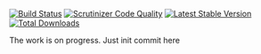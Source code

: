[![Build Status](https://travis-ci.org/KonstantinKuklin/HandlerSocketLibrary.svg?branch=master)](https://travis-ci.org/KonstantinKuklin/HandlerSocketLibrary)
[![Scrutinizer Code Quality](https://scrutinizer-ci.com/g/KonstantinKuklin/HandlerSocketLibrary/badges/quality-score.png?b=master)](https://scrutinizer-ci.com/g/KonstantinKuklin/HandlerSocketLibrary/?branch=master)
[![Latest Stable Version](https://poser.pugx.org/konstantin-kuklin/handler-socket-library/v/stable.png)](https://packagist.org/packages/konstantin-kuklin/handler-socket-library)
[![Total Downloads](https://poser.pugx.org/konstantin-kuklin/handler-socket-library/downloads.png)](https://packagist.org/packages/konstantin-kuklin/handler-socket-library)

The work is on progress. Just init commit here